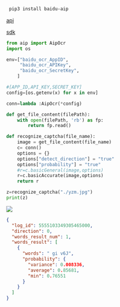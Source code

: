 ```bash
 
 pip3 install baidu-aip

```
[api](https://ai.baidu.com/ai-doc/OCR/Ek3h7xypm "") 

[sdk](https://ai.baidu.com/ai-doc/OCR/3k3h7yeqa "") 



```python
from aip import AipOcr
import os

env=["baidu_ocr_AppID",
     "baidu_ocr_APIKey",
     "baidu_ocr_SecretKey",
    ]

#[APP_ID,API_KEY,SECRET_KEY]
config=[os.getenv(x) for x in env]

conn=lambda :AipOcr(*config)

def get_file_content(filePath):
    with open(filePath, 'rb') as fp:
        return fp.read()

def recognize_captcha(file_name):
    image = get_file_content(file_name)
    c= conn()
    options = {}
    options["detect_direction"] = "true"
    options["probability"] = "true"
    #r=c.basicGeneral(image,options)
    r=c.basicAccurate(image,options)
    return r

z=recognize_captcha("./yzm.jpg")
print(z)


```

![](https://github.com/birdsofsummer/yinxing/raw/master/src/baidu/ocr/img/yzm.jpg "")


```json
{
  "log_id": 5555103349305465000,
  "direction": 0,
  "words_result_num": 1,
  "words_result": [
    {
      "words": " gi v6J",
      "probability": {
        "variance": 0.008336,
        "average": 0.85681,
        "min": 0.76551
      }
    }
  ]
}

```

